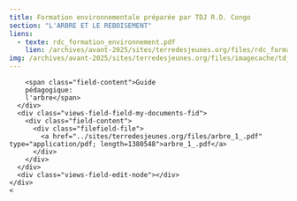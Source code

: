 ```yaml
---
title: Formation environnementale préparée par TDJ R.D. Congo
section: "L'ARBRE ET LE REBOISEMENT"
liens:
  - texte: rdc_formation_environnement.pdf
    lien: /archives/avant-2025/sites/terredesjeunes.org/files/rdc_formation_environnement_1.pdf
img: /archives/avant-2025/sites/terredesjeunes.org/files/imagecache/tdj_image_ressource/_a2Screen%20shot%202011-04-21%20at%201.14.40%20PM.png
---
```

        <span class="field-content">Guide
        pédagogique:
        l'arbre</span>
      </div>
      <div class="views-field-field-my-documents-fid">
        <div class="field-content">
          <div class="filefield-file">
            <a href="../sites/terredesjeunes.org/files/arbre_1_.pdf" type="application/pdf; length=1380548">arbre_1_.pdf</a>
          </div>
        </div>
      </div>
      <div class="views-field-edit-node"></div>
    </div>
    <

